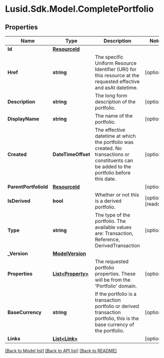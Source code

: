# Lusid.Sdk.Model.CompletePortfolio

## Properties

Name | Type | Description | Notes
------------ | ------------- | ------------- | -------------
**Id** | [**ResourceId**](ResourceId.md) |  | 
**Href** | **string** | The specific Uniform Resource Identifier (URI) for this resource at the requested effective and asAt datetime. | [optional] 
**Description** | **string** | The long form description of the portfolio. | [optional] 
**DisplayName** | **string** | The name of the portfolio. | [optional] 
**Created** | **DateTimeOffset** | The effective datetime at which the portfolio was created. No transactions or constituents can be added to the portfolio before this date. | [optional] 
**ParentPortfolioId** | [**ResourceId**](ResourceId.md) |  | [optional] 
**IsDerived** | **bool** | Whether or not this is a derived portfolio. | [optional] [readonly] 
**Type** | **string** | The type of the portfolio. The available values are: Transaction, Reference, DerivedTransaction | [optional] 
**_Version** | [**ModelVersion**](ModelVersion.md) |  | 
**Properties** | [**List&lt;Property&gt;**](Property.md) | The requested portfolio properties. These will be from the &#39;Portfolio&#39; domain. | [optional] 
**BaseCurrency** | **string** | If the portfolio is a transaction portfolio or derived transaction portfolio, this is the base currency of the portfolio. | [optional] 
**Links** | [**List&lt;Link&gt;**](Link.md) |  | [optional] 

[[Back to Model list]](../README.md#documentation-for-models) [[Back to API list]](../README.md#documentation-for-api-endpoints) [[Back to README]](../README.md)

